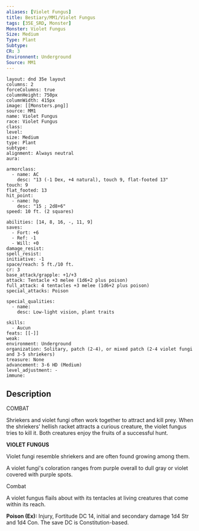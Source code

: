 ```yaml
---
aliases: [Violet Fungus]
title: Bestiary/MM1/Violet Fungus
tags: [35E_SRD, Monster]
Monster: Violet Fungus
Size: Medium
Type: Plant
Subtype: 
CR: 3
Environnent: Underground
Source: MM1
---
```


```statblock
layout: dnd 35e layout
columns: 2
forceColumns: true
columnHeight: 750px
columnWidth: 415px
image: [[Monsters.png]]
source: MM1
name: Violet Fungus
race: Violet Fungus
class: 
level: 
size: Medium
type: Plant
subtype: 
alignment: Always neutral
aura: 

armorclass:
  - name: AC
    desc: "13 (-1 Dex, +4 natural), touch 9, flat-footed 13"
touch: 9
flat_footed: 13
hit_point:
  - name: hp
    desc: "15 ; 2d8+6"
speed: 10 ft. (2 squares)

abilities: [14, 8, 16, -, 11, 9]
saves:
  - Fort: +6
  - Ref: -1
  - Will: +0
damage_resist: 
spell_resist: 
initiative: -1
space/reach: 5 ft./10 ft.
cr: 3
base_attack/grapple: +1/+3
attack: Tentacle +3 melee (1d6+2 plus poison)
full_attack: 4 tentacles +3 melee (1d6+2 plus poison)
special_attacks: Poison

special_qualities:
  - name: 
    desc: Low-light vision, plant traits

skills:
  - Aucun
feats: [[-]]
weak: 
environment: Underground
organization: Solitary, patch (2-4), or mixed patch (2-4 violet fungi and 3-5 shriekers)
treasure: None
advancement: 3-6 HD (Medium)
level_adjustment: -
immune: 
```

## Description

<p>COMBAT</p>
<p>Shriekers and violet fungi often work together to attract and kill prey. When the shriekers' hellish racket attracts a curious creature, the violet fungus tries to kill it. Both creatures enjoy the fruits of a successful hunt.</p>
<p>
            <b>VIOLET FUNGUS</b>
          </p>
<p>Violet fungi resemble shriekers and are often found growing among them.</p>
<p>A violet fungi's coloration ranges from purple overall to dull gray or violet covered with purple spots.</p>
<p>Combat</p>
<p>A violet fungus flails about with its tentacles at living creatures that come within its reach.</p>
<p>
            <b>Poison (Ex):</b> Injury, Fortitude DC 14, initial and secondary damage 1d4 Str and 1d4 Con. The save DC is Constitution-based.</p>